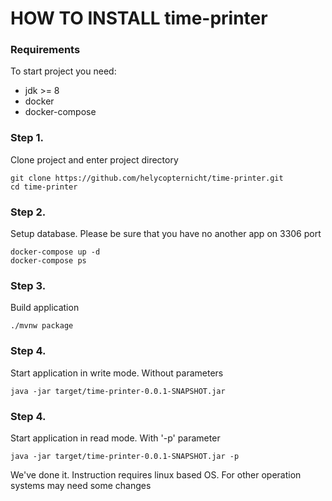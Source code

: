 # HOW TO INSTALL time-printer

### Requirements
To start project you need:
 - jdk >= 8
 - docker
 - docker-compose
 
### Step 1. 
Clone project and enter project directory
```
git clone https://github.com/helycopternicht/time-printer.git
cd time-printer
```

### Step 2. 
Setup database. Please be sure that you have no another app on 3306 port
```
docker-compose up -d
docker-compose ps
```

### Step 3.
Build application
```
./mvnw package
```

### Step 4.
Start application in write mode. Without parameters
```
java -jar target/time-printer-0.0.1-SNAPSHOT.jar
```

### Step 4.
Start application in read mode. With '-p' parameter
```
java -jar target/time-printer-0.0.1-SNAPSHOT.jar -p
```

We've done it.
Instruction requires linux based OS. For other operation systems may need some changes